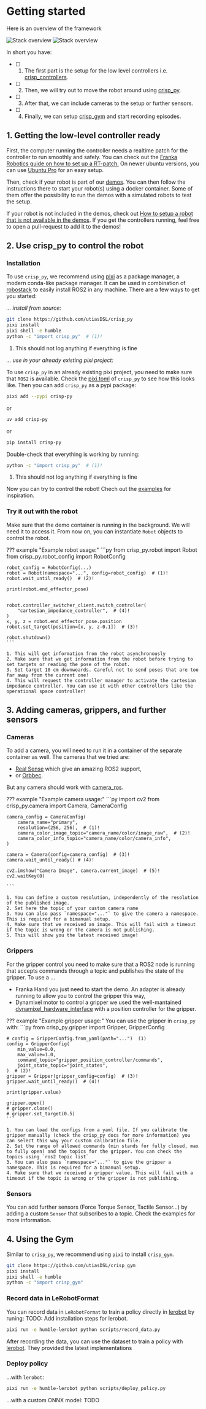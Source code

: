 # Getting started

Here is an overview of the framework

![Stack overview](media/crisp_overview.png#only-light)
![Stack overview](media/crisp_overview_dark.png#only-dark)

In short you have:

- [ ] 1. The first part is the setup for the low level controllers i.e. [crisp_controllers](https://github.com/utiasDSL/crisp_controllers).
- [ ] 2. Then, we will try out to move the robot around using [crisp_py](https://github.com/utiasDSL/crisp_py).
- [ ] 3. After that, we can include cameras to the setup or further sensors. 
- [ ] 4. Finally, we can setup [crisp_gym](https://github.com/utiasDSL/crisp_gym) and start recording episodes.

## 1. Getting the low-level controller ready

First, the computer running the controller needs a realtime patch for the controller to run smoothly and safely.
You can check out the [Franka Robotics guide on how to set up a RT-patch.](https://frankarobotics.github.io/docs/installation_linux.html#setting-up-the-real-time-kernel)
On newer ubuntu versions, you can use [Ubuntu Pro](https://ubuntu.com/real-time) for an easy setup.

Then, check if your robot is part of our [demos](https://github.com/utiasDSL/crisp_controllers_demos).
You can then follow the instructions there to start your robot(s) using a docker container.
Some of them offer the possibility to run the demos with a simulated robots to test the setup.

If your robot is not included in the demos, check out [How to setup a robot that is not available in the demos](new_robot_setup.md).
If you get the controllers running, feel free to open a pull-request to add it to the demos!

## 2. Use crisp_py to control the robot

### Installation

To use `crisp_py`, we recommend using [pixi](https://pixi.sh/latest/) as a package manager, a modern conda-like package manager.
It can be used in combination of [robostack](https://robostack.github.io/) to easily install ROS2 in any machine.
There are a few ways to get you started:

_... install from source:_

```bash
git clone https://github.com/utiasDSL/crisp_py
pixi install
pixi shell -e humble
python -c "import crisp_py"  # (1)!
```

1. This should not log anything if everything is fine

_... use in your already existing pixi project:_

To use `crisp_py` in an already existing pixi project, you need to make sure that `ROS2` is available.
Check the [pixi.toml](https://github.com/utiasDSL/crisp_py/blob/main/pixi.toml) of `crisp_py` to see how this looks like.
Then you can add `crisp_py` as a pypi package:
```bash
pixi add --pypi crisp-py
```
or
```bash
uv add crisp-py
```
or
```bash
pip install crisp-py
```
Double-check that everything is working by running:

```bash
python -c "import crisp_py"  # (1)!
```

1. This should not log anything if everything is fine

Now you can try to control the robot! Chech out the [examples](https://github.com/utiasDSL/crisp_py/blob/main/examples) for inspiration.

### Try it out with the robot

Make sure that the demo container is running in the background. We will need it to access it.
From now on, you can instantiate `Robot` objects to control the robot.

??? example "Example robot usage:"
    ```py
    from crisp_py.robot import Robot
    from crisp_py.robot_config import RobotConfig

    robot_config = RobotConfig(...)
    robot = Robot(namespace="...", config=robot_config)  # (1)!
    robot.wait_until_ready()  # (2)!

    print(robot.end_effector_pose)


    robot.controller_switcher_client.switch_controller(
        "cartesian_impedance_controller",  # (4)!
    )  
    x, y, z = robot.end_effector_pose.position
    robot.set_target(position=[x, y, z-0.1])  # (3)!

    robot.shutdown()
    ```

    1. This will get information from the robot asynchronously
    2. Make sure that we get information from the robot before trying to set targets or reading the pose of the robot.
    3. Set target 10 cm downwoards. Careful not to send poses that are too far away from the current one!
    4. This will request the controller manager to activate the cartesian impedance controller. You can use it with other controllers like the operational space controller!

## 3. Adding cameras, grippers, and further sensors

### Cameras

To add a camera, you will need to run it in a container of the separate container as well.
The cameras that we tried are:

- [Real Sense](https://github.com/IntelRealSense/realsense-ros/tree/ros2-master) which give an amazing ROS2 support,
- or [Orbbec](https://github.com/orbbec/OrbbecSDK_ROS2).

But any camera should work with [camera_ros](https://github.com/christianrauch/camera_ros).

??? example "Example camera usage:"
    ```py
    import cv2
    from crisp_py.camera import Camera, CameraConfig

    camera_config = CameraConfig(
        camera_name="primary",
        resolution=(256, 256),  # (1)!
        camera_color_image_topic="camera_name/color/image_raw",  # (2)!
        camera_color_info_topic="camera_name/color/camera_info",
    )

    camera = Camera(config=camera_config)  # (3)!
    camera.wait_until_ready() # (4)!

    cv2.imshow("Camera Image", camera.current_image)  # (5)!
    cv2.waitKey(0)

    ```

    1. You can define a custom resolution, independently of the resolution of the published image.
    2. Set here the topic of your custom camera name
    3. You can also pass `namespace="..."` to give the camera a namespace. This is required for a bimanual setup.
    4. Make sure that we received an image. This will fail with a timeout if the topic is wrong or the camera is not publishing.
    5. This will show you the latest received image!

### Grippers

For the gripper control you need to make sure that a ROS2 node is running that accepts commands through a topic and publishes the state of the gripper.
To use a ...
- Franka Hand you just need to start the demo. An adapter is already running to allow you to control the gripper this way,
- Dynamixel motor to control a gripper we used the well-mantained [dynamixel_hardware_interface](https://github.com/ROBOTIS-GIT/dynamixel_hardware_interface) with a position controller for the gripper.

??? example "Example gripper usage:"
    You can use the gripper in `crisp_py` with:
    ```py
    from crisp_py.gripper import Gripper, GripperConfig

    # config = GripperConfig.from_yaml(path="...")  (1)
    config = GripperConfig(
        min_value=0.0,
        max_value=1.0,
        command_topic="gripper_position_controller/commands",
        joint_state_topic="joint_states",
    )  # (2)!
    gripper = Gripper(gripper_config=config)  # (3)!
    gripper.wait_until_ready()  # (4)!

    print(gripper.value)

    gripper.open()
    # gripper.close()
    # gripper.set_target(0.5)
    ```

    1. You can load the configs from a yaml file. If you calibrate the gripper manually (check the crisp_py docs for more information) you can select this way your custom calibration file.
    2. Set the range of allowed commands (min stands for fully closed, max to fully open) and the topics for the gripper. You can check the topics using `ros2 topic list`
    3. You can also pass `namespace="..."` to give the gripper a namespace. This is required for a bimanual setup.
    4. Make sure that we received a gripper value. This will fail with a timeout if the topic is wrong or the gripper is not publishing.

### Sensors

You can add further sensors (Force Torque Sensor, Tactile Sensor...) by adding a custom `Sensor` that subscribes to a topic.
Check the examples for more information.


## 4. Using the Gym

Similar to `crisp_py`, we recommend using `pixi` to install `crisp_gym`.

```sh
git clone https://github.com/utiasDSL/crisp_gym
pixi install
pixi shell -e humble
python -c "import crisp_gym"
```

### Record data in LeRobotFormat

You can record data in `LeRobotFormat` to train a policy directly in [lerobot](https://github.com/huggingface/lerobot) by runing:
TODO: Add installation steps for lerobot.

```sh
pixi run -e humble-lerobot python scripts/record_data.py
```

After recording the data, you can use the dataset to train a policy with [lerobot](https://github.com/huggingface/lerobot).
They provided the latest implementations

### Deploy policy

...with `lerobot`:
```sh
pixi run -e humble-lerobot python scripts/deploy_policy.py
```

...with a custom ONNX model:
TODO








